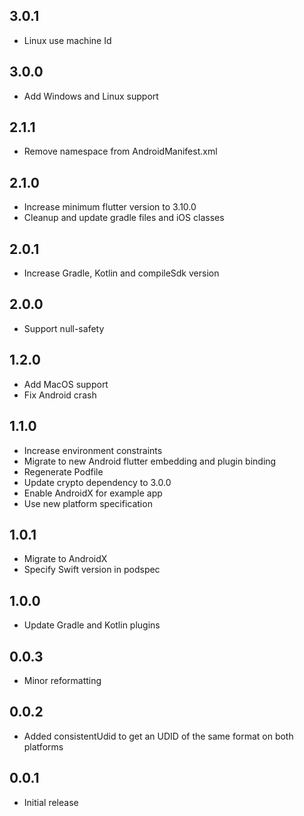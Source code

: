 ## 3.0.1
* Linux use machine Id

## 3.0.0
* Add Windows and Linux support

## 2.1.1
* Remove namespace from AndroidManifest.xml

## 2.1.0
* Increase minimum flutter version to 3.10.0
* Cleanup and update gradle files and iOS classes

## 2.0.1
* Increase Gradle, Kotlin and compileSdk version

## 2.0.0
* Support null-safety

## 1.2.0

* Add MacOS support
* Fix Android crash

## 1.1.0

* Increase environment constraints
* Migrate to new Android flutter embedding and plugin binding
* Regenerate Podfile
* Update crypto dependency to 3.0.0
* Enable AndroidX for example app
* Use new platform specification

## 1.0.1

* Migrate to AndroidX
* Specify Swift version in podspec

## 1.0.0

* Update Gradle and Kotlin plugins

## 0.0.3

* Minor reformatting

## 0.0.2

* Added consistentUdid to get an UDID of the same format on both platforms

## 0.0.1

* Initial release
